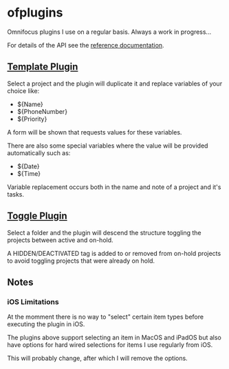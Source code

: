 # ofplugins

Omnifocus plugins I use on a regular basis. Always a work in progress...

For details of the API see the [reference documentation](https://omni-automation.com/omnifocus/index.html).

## [Template Plugin](template.omnifocusjs)

Select a project and the plugin will duplicate it and replace variables of your choice like:
 
- ${Name}
- ${PhoneNumber}
- ${Priority}

A form will be shown that requests values for these variables.

There are also some special variables where the value will be provided automatically
such as:

- ${Date}
- ${Time}

Variable replacement occurs both in the name and note of a project and it's tasks.

## [Toggle Plugin](toggle.omnifocusjs)

Select a folder and the plugin will descend the structure toggling the
projects between active and on-hold.

A HIDDEN/DEACTIVATED tag is added to or removed from on-hold projects to avoid
toggling projects that were already on hold.

## Notes

### iOS Limitations

At the momment there is no way to "select" certain item types before executing the plugin in iOS.

The plugins above support selecting an item in MacOS and iPadOS but also have options for hard wired
selections for items I use regularly from iOS.

This will probably change, after which I will remove the options.